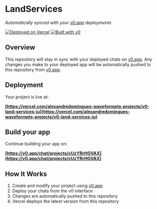 # LandServices

*Automatically synced with your [v0.app](https://v0.app) deployments*

[![Deployed on Vercel](https://img.shields.io/badge/Deployed%20on-Vercel-black?style=for-the-badge&logo=vercel)](https://vercel.com/alexandredomingues-waveformpts-projects/v0-land-services-iu)
[![Built with v0](https://img.shields.io/badge/Built%20with-v0.app-black?style=for-the-badge)](https://v0.app/chat/projects/cUzYRrHGVAX)

## Overview

This repository will stay in sync with your deployed chats on [v0.app](https://v0.app).
Any changes you make to your deployed app will be automatically pushed to this repository from [v0.app](https://v0.app).

## Deployment

Your project is live at:

**[https://vercel.com/alexandredomingues-waveformpts-projects/v0-land-services-iu](https://vercel.com/alexandredomingues-waveformpts-projects/v0-land-services-iu)**

## Build your app

Continue building your app on:

**[https://v0.app/chat/projects/cUzYRrHGVAX](https://v0.app/chat/projects/cUzYRrHGVAX)**

## How It Works

1. Create and modify your project using [v0.app](https://v0.app)
2. Deploy your chats from the v0 interface
3. Changes are automatically pushed to this repository
4. Vercel deploys the latest version from this repository